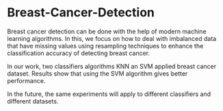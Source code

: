 # Breast-Cancer-Detection

Breast cancer detection can be done with the help of modern machine learning algorithms.
In this, we focus on how to deal with imbalanced data that have missing values using resampling techniques to enhance the classification accuracy of detecting breast cancer.

In our work, two classifiers algorithms KNN an SVM applied breast cancer dataset. Results show that using the SVM algorithm gives better performance. 

In the future, the same experiments will apply to different classifiers and different datasets.
